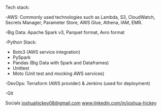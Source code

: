 
Tech stack:

-AWS: Commonly used technologies such as Lambda, S3, CloudWatch, Secrets Manager, Parameter Store, AWS Glue, Athena, IAM, EMR.

-Big Data: Apache Spark v3, Parquet format, Avro format

-Python Stack:
* Boto3 (AWS service integration)
* PySpark
* Pandas (Big Data with Spark and Dataframes)
* Unittest
* Moto (Unit test and mocking AWS services)

-DevOps: Terraform (AWS provider) & Jenkins (used for deployment)

-Git

Socials
joshuahickey08@gmail.com
www.linkedin.com/in/joshua-hickey
